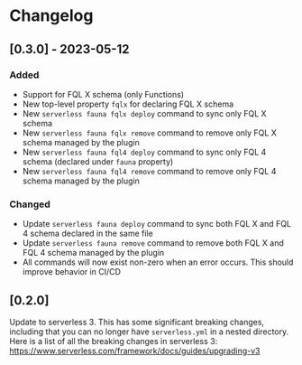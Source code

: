 # Changelog

## [0.3.0] - 2023-05-12

### Added

- Support for FQL X schema (only Functions)
- New top-level property `fqlx` for declaring FQL X schema
- New `serverless fauna fqlx deploy` command to sync only FQL X schema
- New `serverless fauna fqlx remove` command to remove only FQL X schema managed by the plugin
- New `serverless fauna fql4 deploy` command to sync only FQL 4 schema (declared under `fauna` property)
- New `serverless fauna fql4 remove` command to remove only FQL 4 schema managed by the plugin

### Changed

- Update `serverless fauna deploy` command to sync both FQL X and FQL 4 schema declared in the same file
- Update `serverless fauna remove` command to remove both FQL X and FQL 4 schema managed by the plugin
- All commands will now exist non-zero when an error occurs. This should improve behavior in CI/CD

## [0.2.0]

Update to serverless 3. This has some significant breaking changes, including that you
can no longer have `serverless.yml` in a nested directory. Here is a list of all the breaking
changes in serverless 3: https://www.serverless.com/framework/docs/guides/upgrading-v3
